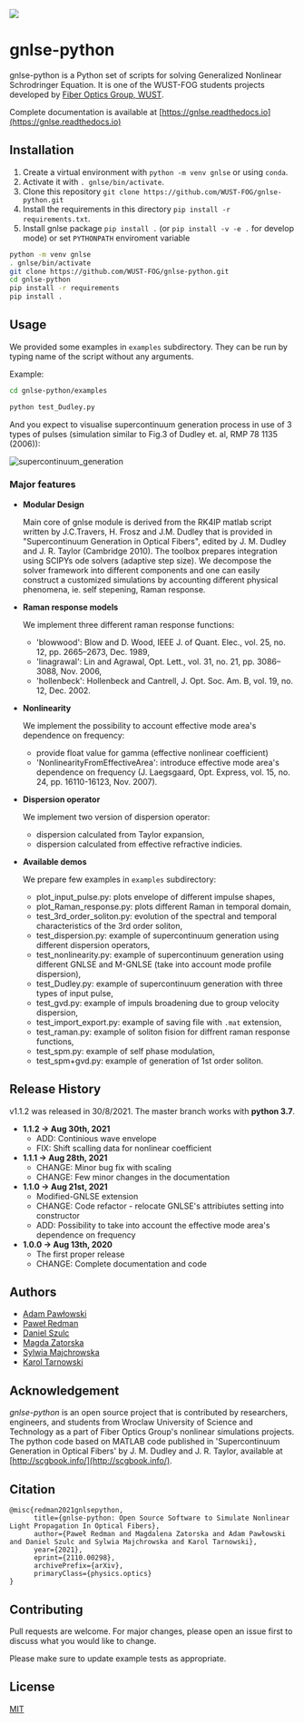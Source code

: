 ![](https://github.com/WUST-FOG/gnlse-python/workflows/CI/badge.svg)

# gnlse-python

gnlse-python is a Python set of scripts for solving
Generalized Nonlinear Schrodringer Equation. It is one of the WUST-FOG students
projects developed by [Fiber Optics Group, WUST](http://www.fog.pwr.edu.pl/).

Complete documentation is available at
[https://gnlse.readthedocs.io](https://gnlse.readthedocs.io)

## Installation

1. Create a virtual environment with `python -m venv gnlse` or using `conda`.
2. Activate it with `. gnlse/bin/activate`.
3. Clone this repository `git clone https://github.com/WUST-FOG/gnlse-python.git`
4. Install the requirements in this directory `pip install -r requirements.txt`.
5. Install gnlse package `pip install .` (or `pip install -v -e .` for develop mode) or set `PYTHONPATH` enviroment variable

```bash
python -m venv gnlse
. gnlse/bin/activate
git clone https://github.com/WUST-FOG/gnlse-python.git
cd gnlse-python
pip install -r requirements
pip install .
```

## Usage

We provided some examples in `examples` subdirectory. They can be run by typing 
name of the script without any arguments.

Example:

```bash
cd gnlse-python/examples

python test_Dudley.py
```

And you expect to visualise supercontinuum generation process in use of 3 types
 of pulses (simulation similar to Fig.3 of Dudley et. al, RMP 78 1135 (2006)):

![supercontinuum_generation](https://github.com/WUST-FOG/gnlse-python/raw/master/data/supercontinuum_3pulses.png)

### Major features

- **Modular Design**

  Main core of gnlse module is derived from the RK4IP matlab script
  written by J.C.Travers, H. Frosz and J.M. Dudley
  that is provided in "Supercontinuum Generation in Optical Fibers",
  edited by J. M. Dudley and J. R. Taylor (Cambridge 2010).
  The toolbox prepares integration using SCIPYs ode solvers (adaptive step size).
  We decompose the solver framework into different components
  and one can easily construct a customized simulations
  by accounting different physical phenomena, ie. self stepening, Raman response.
  
- **Raman response models**

  We implement three different raman response functions:
    - 'blowwood':   Blow and D. Wood, IEEE J. of Quant. Elec., vol. 25, no. 12, pp. 2665–2673, Dec. 1989,
    - 'linagrawal': Lin and Agrawal, Opt. Lett., vol. 31, no. 21, pp. 3086–3088, Nov. 2006,
    - 'hollenbeck': Hollenbeck and Cantrell, J. Opt. Soc. Am. B, vol. 19, no. 12, Dec. 2002.

- **Nonlinearity**

  We implement the possibility to account effective mode area's dependence on frequency:
    - provide float value for gamma (effective nonlinear coefficient)
    - 'NonlinearityFromEffectiveArea': introduce effective mode area's dependence on frequency (J. Laegsgaard, Opt. Express, vol. 15, no. 24, pp. 16110-16123, Nov. 2007).

- **Dispersion operator**

  We implement two version of dispersion operator:
    - dispersion calculated from Taylor expansion,
    - dispersion calculated from effective refractive indicies.

- **Available demos**

  We prepare few examples in `examples` subdirectory:
    - plot_input_pulse.py: plots envelope of different impulse shapes,
    - plot_Raman_response.py: plots different Raman in temporal domain,
    - test_3rd_order_soliton.py: evolution of the spectral and temporal characteristics of the 3rd order soliton,
    - test_dispersion.py: example of supercontinuum generation using different dispersion operators,
    - test_nonlinearity.py: example of supercontinuum generation using different GNLSE and M-GNLSE (take into account mode profile dispersion),
    - test_Dudley.py: example of supercontinuum generation with three types of input pulse,
    - test_gvd.py: example of impuls broadening due to group velocity dispersion,
    - test_import_export.py: example of saving file with `.mat` extension,
    - test_raman.py: example of soliton fision for diffrent raman response functions,
    - test_spm.py: example of self phase modulation,
    - test_spm+gvd.py: example of generation of 1st order soliton.

## Release History

v1.1.2 was released in 30/8/2021.
The master branch works with **python 3.7**.

* **1.1.2 -> Aug 30th, 2021**
    * ADD: Continious wave envelope
    * FIX: Shift scalling data for nonlinear coefficient
* **1.1.1 -> Aug 28th, 2021**
    * CHANGE: Minor bug fix with scaling
    * CHANGE: Few minor changes in the documentation
* **1.1.0 -> Aug 21st, 2021**
    * Modified-GNLSE extension
    * CHANGE: Code refactor - relocate GNLSE's attribiutes setting into constructor
    * ADD: Possibility to take into account the effective mode area's dependence on frequency
* **1.0.0 -> Aug 13th, 2020**
    * The first proper release
    * CHANGE: Complete documentation and code

## Authors

- [Adam Pawłowski](https://github.com/adampawl)
- [Paweł Redman](https://redman.xyz/)
- [Daniel Szulc](http://szulc.xyz/)
- [Magda Zatorska](https://github.com/magdazatorska)
- [Sylwia Majchrowska](https://majsylw.netlify.app/)
- [Karol Tarnowski](http://www.if.pwr.wroc.pl/~tarnowski/)

## Acknowledgement

*gnlse-python* is an open source project that is contributed by researchers, 
engineers, and students from Wroclaw University of Science and Technology 
as a part of Fiber Optics Group's nonlinear simulations projects. 
The python code based on MATLAB code published in
'Supercontinuum Generation in Optical Fibers'
by J. M. Dudley and J. R. Taylor, available at 
[http://scgbook.info/](http://scgbook.info/).

## Citation

```
@misc{redman2021gnlsepython,
      title={gnlse-python: Open Source Software to Simulate Nonlinear Light Propagation In Optical Fibers}, 
      author={Paweł Redman and Magdalena Zatorska and Adam Pawłowski and Daniel Szulc and Sylwia Majchrowska and Karol Tarnowski},
      year={2021},
      eprint={2110.00298},
      archivePrefix={arXiv},
      primaryClass={physics.optics}
}
```

## Contributing
Pull requests are welcome. 
For major changes, please open an issue first to discuss 
what you would like to change.

Please make sure to update example tests as appropriate.

## License
[MIT](https://choosealicense.com/licenses/mit/)

